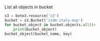 List all objects in bucket
``` python
s3 = boto3.resource('s3')
bucket = s3.Bucket('isdm-italy-mvp')
for bucket_object in bucket.objects.all():
    print(bucket_object)
bucket_object(bucket_name, key)
```